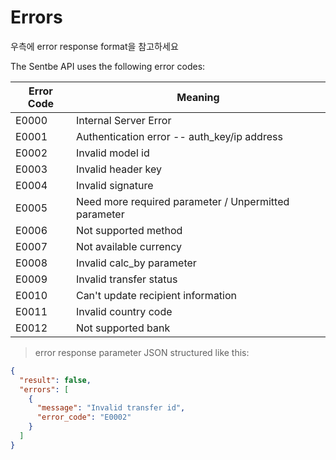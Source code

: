 # Errors

<aside class="notice">
우측에 error response format을 참고하세요
</aside>

The Sentbe API uses the following error codes:

Error Code | Meaning
---------- | -------
E0000 | Internal Server Error 
E0001 | Authentication error -- auth_key/ip address
E0002 | Invalid model id
E0003 | Invalid header key
E0004 | Invalid signature
E0005 | Need more required parameter / Unpermitted parameter
E0006 | Not supported method
E0007 | Not available currency
E0008 | Invalid calc_by parameter
E0009 | Invalid transfer status
E0010 | Can't update recipient information
E0011 | Invalid country code
E0012 | Not supported bank

> error response parameter JSON structured like this:

```json
{
  "result": false,
  "errors": [
    {
      "message": "Invalid transfer id",
      "error_code": "E0002"
    }
  ]
}
```
